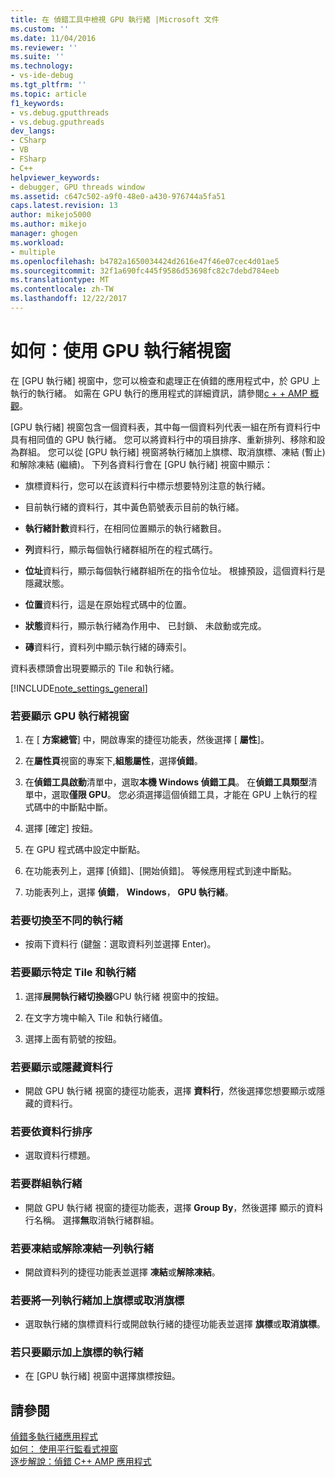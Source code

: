 ```yaml
---
title: 在 偵錯工具中檢視 GPU 執行緒 |Microsoft 文件
ms.custom: ''
ms.date: 11/04/2016
ms.reviewer: ''
ms.suite: ''
ms.technology:
- vs-ide-debug
ms.tgt_pltfrm: ''
ms.topic: article
f1_keywords:
- vs.debug.gputthreads
- vs.debug.gputhreads
dev_langs:
- CSharp
- VB
- FSharp
- C++
helpviewer_keywords:
- debugger, GPU threads window
ms.assetid: c647c502-a9f0-48e0-a430-976744a5fa51
caps.latest.revision: 13
author: mikejo5000
ms.author: mikejo
manager: ghogen
ms.workload:
- multiple
ms.openlocfilehash: b4782a1650034424d2616e47f46e07cec4d01ae5
ms.sourcegitcommit: 32f1a690fc445f9586d53698fc82c7debd784eeb
ms.translationtype: MT
ms.contentlocale: zh-TW
ms.lasthandoff: 12/22/2017
---
```

# <a name="how-to-use-the-gpu-threads-window"></a>如何：使用 GPU 執行緒視窗
在 [GPU 執行緒] 視窗中，您可以檢查和處理正在偵錯的應用程式中，於 GPU 上執行的執行緒。 如需在 GPU 執行的應用程式的詳細資訊，請參閱[c + + AMP 概觀](/cpp/parallel/amp/cpp-amp-overview)。  
  
 [GPU 執行緒] 視窗包含一個資料表，其中每一個資料列代表一組在所有資料行中具有相同值的 GPU 執行緒。 您可以將資料行中的項目排序、重新排列、移除和設為群組。 您可以從 [GPU 執行緒] 視窗將執行緒加上旗標、取消旗標、凍結 (暫止) 和解除凍結 (繼續)。 下列各資料行會在 [GPU 執行緒] 視窗中顯示：  
  
-   旗標資料行，您可以在該資料行中標示想要特別注意的執行緒。  
  
-   目前執行緒的資料行，其中黃色箭號表示目前的執行緒。  
  
-   **執行緒計數**資料行，在相同位置顯示的執行緒數目。  
  
-   **列**資料行，顯示每個執行緒群組所在的程式碼行。  
  
-   **位址**資料行，顯示每個執行緒群組所在的指令位址。 根據預設，這個資料行是隱藏狀態。  
  
-   **位置**資料行，這是在原始程式碼中的位置。  
  
-   **狀態**資料行，顯示執行緒為作用中、 已封鎖、 未啟動或完成。  
  
-   **磚**資料行，資料列中顯示執行緒的磚索引。  
  
 資料表標頭會出現要顯示的 Tile 和執行緒。  
  
 [!INCLUDE[note_settings_general](../data-tools/includes/note_settings_general_md.md)]  
  
### <a name="to-display-the-gpu-threads-window"></a>若要顯示 GPU 執行緒視窗  
  
1.  在 [ **方案總管**] 中，開啟專案的捷徑功能表，然後選擇 [ **屬性**]。  
  
2.  在**屬性頁**視窗的專案下,**組態屬性**，選擇**偵錯**。  
  
3.  在**偵錯工具啟動**清單中，選取**本機 Windows 偵錯工具**。 在**偵錯工具類型**清單中，選取**僅限 GPU**。 您必須選擇這個偵錯工具，才能在 GPU 上執行的程式碼中的中斷點中斷。  
  
4.  選擇 [確定]  按鈕。  
  
5.  在 GPU 程式碼中設定中斷點。  
  
6.  在功能表列上，選擇 [偵錯]、[開始偵錯]。 等候應用程式到達中斷點。  
  
7.  功能表列上，選擇 **偵錯**， **Windows**， **GPU 執行緒**。  
  
### <a name="to-switch-to-a-different-thread"></a>若要切換至不同的執行緒  
  
-   按兩下資料行  (鍵盤：選取資料列並選擇 Enter)。  
  
### <a name="to-display-a-particular-tile-and-thread"></a>若要顯示特定 Tile 和執行緒  
  
1.  選擇**展開執行緒切換器**GPU 執行緒 視窗中的按鈕。  
  
2.  在文字方塊中輸入 Tile 和執行緒值。  
  
3.  選擇上面有箭號的按鈕。  
  
### <a name="to-display-or-hide-a-column"></a>若要顯示或隱藏資料行  
  
-   開啟 GPU 執行緒 視窗的捷徑功能表，選擇 **資料行**，然後選擇您想要顯示或隱藏的資料行。  
  
### <a name="to-sort-by-a-column"></a>若要依資料行排序  
  
-   選取資料行標題。  
  
### <a name="to-group-threads"></a>若要群組執行緒  
  
-   開啟 GPU 執行緒 視窗的捷徑功能表，選擇  **Group By**，然後選擇 顯示的資料行名稱。 選擇**無**取消執行緒群組。  
  
### <a name="to-freeze-or-thaw-a-row-of-threads"></a>若要凍結或解除凍結一列執行緒  
  
-   開啟資料列的捷徑功能表並選擇 **凍結**或**解除凍結**。  
  
### <a name="to-flag-or-unflag-a-row-of-threads"></a>若要將一列執行緒加上旗標或取消旗標  
  
-   選取執行緒的旗標資料行或開啟執行緒的捷徑功能表並選擇 **旗標**或**取消旗標**。  
  
### <a name="to-display-only-flagged-threads"></a>若只要顯示加上旗標的執行緒  
  
-   在 [GPU 執行緒] 視窗中選擇旗標按鈕。  
  
## <a name="see-also"></a>請參閱  
 [偵錯多執行緒應用程式](../debugger/debug-multithreaded-applications-in-visual-studio.md)   
 [如何： 使用平行監看式視窗](../debugger/how-to-use-the-parallel-watch-window.md)   
 [逐步解說：偵錯 C++ AMP 應用程式](/cpp/parallel/amp/walkthrough-debugging-a-cpp-amp-application)
